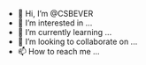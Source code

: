 - 👋 Hi, I’m @CSBEVER
- 👀 I’m interested in ...
- 🌱 I’m currently learning ...
- 💞️ I’m looking to collaborate on ...
- 📫 How to reach me ...

<!---
CSBEVER/CSBEVER is a ✨ special ✨ repository because its `README.md` (this file) appears on your GitHub profile.
You can click the Preview link to take a look at your changes.
--->
